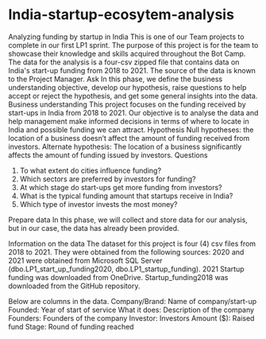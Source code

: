 # India-startup-ecosytem-analysis
Analyzing funding by startup in India 
This is one of our Team projects to complete in our first LP1 sprint. The purpose of this project is for the team to showcase their knowledge and skills acquired throughout the Bot Camp.
The data for the analysis is a four-csv zipped file that contains data on India's start-up funding from 2018 to 2021. The source of the data is known to the Project Manager.
 Ask
In this phase, we define the business understanding objective, develop our hypothesis, raise questions to help accept or reject the hypothesis, and get some general insights into the data. 
Business understanding
This project focuses on the funding received by start-ups in India from 2018 to 2021. Our objective is to analyse the data and help management make informed decisions in terms of where to locate in India and possible funding we can attract. 
Hypothesis
Null hypotheses: the location of a business doesn’t affect the amount of funding received from investors.
Alternate hypothesis: The location of a business significantly affects the amount of funding issued by investors.
 Questions
1.	To what extent do cities influence funding?
2.	Which sectors are preferred by investors for funding?
3.	At which stage do start-ups get more funding from investors?
4.	What is the typical funding amount that startups receive in India?
5.	Which type of investor invests the most money?
 
Prepare data 
In this phase, we will collect and store data for our analysis, but in our case, the data has already been provided.


Information on the data
The dataset for this project is four (4) csv files from 2018 to 2021. They were obtained from the following sources:
2020 and 2021 were obtained from Microsoft SQL Server (dbo.LP1_start_up_funding2020, dbo.LP1_startup_funding). 2021
Startup funding was downloaded from OneDrive.
Startup_funding2018 was downloaded from the GitHub repository.


Below are columns in the data.
Company/Brand: Name of company/start-up
Founded: Year of start of service
What it does: Description of the company
Founders: Founders of the company
Investor: Investors
Amount ($): Raised fund
Stage: Round of funding reached

